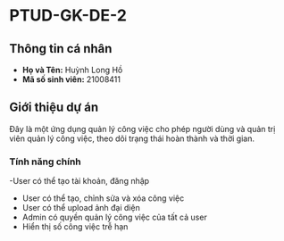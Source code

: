 # PTUD-GK-DE-2

## Thông tin cá nhân  
- **Họ và Tên:**  Huỳnh Long Hồ
- **Mã số sinh viên:** 21008411

## Giới thiệu dự án  
Đây là một ứng dụng quản lý công việc cho phép người dùng và quản trị viên quản lý công việc, theo dõi trạng thái hoàn thành và thời gian.  

### Tính năng chính  
-User có thể tạo tài khoản, đăng nhập
- User có thể tạo, chỉnh sửa và xóa công việc  
- User có thể upload ảnh đại diện  
- Admin có quyền quản lý công việc của tất cả user  
- Hiển thị số công việc trễ hạn 
